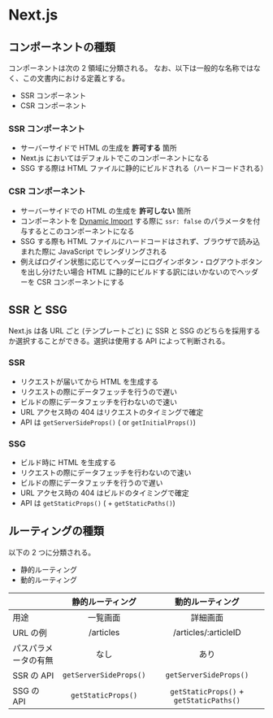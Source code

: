 # Next.js

## コンポーネントの種類

コンポーネントは次の 2 領域に分類される。
なお、以下は一般的な名称ではなく、この文書内における定義とする。

- SSR コンポーネント
- CSR コンポーネント

### SSR コンポーネント

- サーバーサイドで HTML の生成を **許可する** 箇所
- Next.js においてはデフォルトでこのコンポーネントになる
- SSG する際は HTML ファイルに静的にビルドされる（ハードコードされる）

### CSR コンポーネント

- サーバーサイドでの HTML の生成を **許可しない** 箇所
- コンポーネントを [Dynamic Import](https://nextjs.org/docs/advanced-features/dynamic-import#with-no-ssr) する際に `ssr: false` のパラメータを付与するとこのコンポーネントになる
- SSG する際も HTML ファイルにハードコードはされず、ブラウザで読み込まれた際に JavaScript でレンダリングされる
- 例えばログイン状態に応じてヘッダーにログインボタン・ログアウトボタンを出し分けたい場合 HTML に静的にビルドする訳にはいかないのでヘッダーを CSR コンポーネントにする

## SSR と SSG

Next.js は各 URL ごと (テンプレートごと) に SSR と SSG のどちらを採用するか選択することができる。選択は使用する API によって判断される。

### SSR

- リクエストが届いてから HTML を生成する
- リクエストの際にデータフェッチを行うので遅い
- ビルドの際にデータフェッチを行わないので速い
- URL アクセス時の 404 はリクエストのタイミングで確定
- API は `getServerSideProps()` ( or `getInitialProps()`)

### SSG

- ビルド時に HTML を生成する
- リクエストの際にデータフェッチを行わないので速い
- ビルドの際にデータフェッチを行うので遅い
- URL アクセス時の 404 はビルドのタイミングで確定
- API は `getStaticProps()` ( + `getStaticPaths()`)

## ルーティングの種類

以下の 2 つに分類される。

- 静的ルーティング
- 動的ルーティング

|                      |    静的ルーティング    |            動的ルーティング             |
| :------------------- | :--------------------: | :-------------------------------------: |
| 用途 |          一覧画面          |                  詳細画面                   |
| URL の例             |       /articles        |          /articles/:articleID           |
| パスパラメータの有無 |          なし          |                  あり                   |
| SSR の API           | `getServerSideProps()` |         `getServerSideProps()`          |
| SSG の API           |   `getStaticProps()`   | `getStaticProps()` + `getStaticPaths()` |
